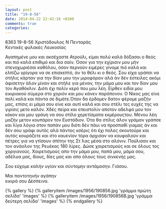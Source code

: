 ```yaml
---
layout: post
title: "19-8-56"
date: 2014-04-22 22:42:18 +0100
comments: true
categories: 
---
```



8363 19-8-56 Χριστόδουλος Ν Πενταράς<br/>
Κεντικές φυλακές Λευκοσίας

Αγαπημένε μου και ακσέχαστε Ατρούλι, είμαι πολύ καλά δόξασοι ο θεός και πιό καλά επιθιμό και δια σαίν. Όσον για την εχίρισιν μου μήν στενοχωριέσαι καθόλου, όσον περνούν ειμέρες γίνομε πιό καλά και ελπίζω γρίγορα να σε επισκεπτό, άν το θέλι κι ο θεός. Σου είχα γράπσι να στήλις κάρταν για την δίαν μου την μιροφόραν αλά άν δέν έστειλες ακόμι άφισετην άλον μίναν και στήλε για μέναν, την μάμα μου και τον δίον μου τον Αγαθόκλιν. Διότι έχι πολίν κερό που μου λέη. Είρθεν ειδία μου εικιριακού σύμερα στο χοριόν και μου κάνεν παράπονον. Ο Νίκος μας είνε πολί καλά και πάντα σε διμάτε.Όταν δα έρδομεν δατον φέρομε μαζήν μας, επίσις ει μάμα σου είνε και αυτί καλά και σου στέλι τες ευχές της να γιρίσις μετο καλόν. Χδές πείρα και επειστολίν αποτον αδελφό μου τον κόκον και μου γράυη να σου στίλο χερετίσματα εκμέρουςτου. Μένου λέη μαζήν μετον κουπάρον τον Ευστάδιον. Ότα θα στίλις άλον γράμαν γράπσε και λίγα λόγια στον παπάν μου διότι δέν πάυι να προσπαθί γιαμας άν και δέν σου γράφι αυτός αλά πάντος κσέρις ότι έχι πολες σκουτούρε και αυτός κουράζετε και στο καυενίον τόρα άρχισαν να κουφαλούν και πέτρες για να γτίσουν σπίτην της Στ ́λας μέσα στο αλόνιν. Πούλισαν και τον ανάολον της Ρευέκας 180 λίρες.
Δώσε χαιρετισμούς και σε όλους τος χοργιανούς.
Χαιρετισμούς απο την μάμα μου, παπά μου, μάμα σου, αδέλυα μας, δίους, δίες μας και απο όλους τους σινκενής μας.

Σου εύχομε καλήν υγίαν και σύντομην αντάμοσην. Γιάσου.

Μαι παντοτηνήν αγάπην<br/>
 εικιρά σου Δέσπεινα.

{% gallery %}
  {% galleryitem /images/1956/190856.jpg 'γράμμα πρώτη σελίδα' 'images' %}
  {% galleryitem /images/1956/190856B.jpg 'γράμμα δεύτερη σελίδα' 'images' %}
{% endgallery %}
